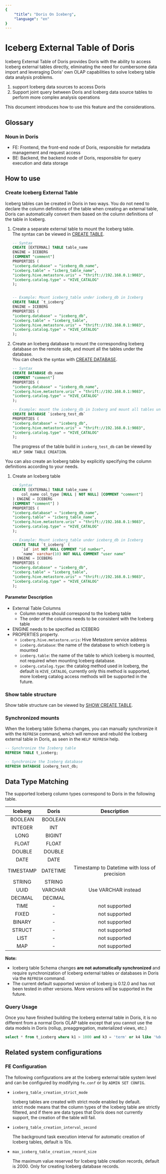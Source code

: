 ```yaml
---
{
    "title": "Doris On Iceberg",
    "language": "en"
}
---
```


<!-- 
Licensed to the Apache Software Foundation (ASF) under one
or more contributor license agreements.  See the NOTICE file
distributed with this work for additional information
regarding copyright ownership.  The ASF licenses this file
to you under the Apache License, Version 2.0 (the
"License"); you may not use this file except in compliance
with the License.  You may obtain a copy of the License at

  http://www.apache.org/licenses/LICENSE-2.0

Unless required by applicable law or agreed to in writing,
software distributed under the License is distributed on an
"AS IS" BASIS, WITHOUT WARRANTIES OR CONDITIONS OF ANY
KIND, either express or implied.  See the License for the
specific language governing permissions and limitations
under the License.
-->

# Iceberg External Table of Doris

Iceberg External Table of Doris provides Doris with the ability to access Iceberg external tables directly, eliminating the need for cumbersome data import and leveraging Doris' own OLAP capabilities to solve Iceberg table data analysis problems.

 1. support Iceberg data sources to access Doris
 2. Support joint query between Doris and Iceberg data source tables to perform more complex analysis operations

This document introduces how to use this feature and the considerations.

## Glossary

### Noun in Doris

* FE: Frontend, the front-end node of Doris, responsible for metadata management and request access
* BE: Backend, the backend node of Doris, responsible for query execution and data storage

## How to use

### Create Iceberg External Table 

Iceberg tables can be created in Doris in two ways. You do not need to declare the column definitions of the table when creating an external table, Doris can automatically convert them based on the column definitions of the table in Iceberg.

1. Create a separate external table to mount the Iceberg table.  
   The syntax can be viewed in [CREATE TABLE](../../sql-manual/sql-reference/Data-Definition-Statements/Create/CREATE-TABLE.html).

    ```sql
    -- Syntax
    CREATE [EXTERNAL] TABLE table_name 
    ENGINE = ICEBERG
    [COMMENT "comment"]
    PROPERTIES (
    "iceberg.database" = "iceberg_db_name",
    "iceberg.table" = "icberg_table_name",
    "iceberg.hive.metastore.uris" = "thrift://192.168.0.1:9083",
    "iceberg.catalog.type" = "HIVE_CATALOG"
    );


    -- Example: Mount iceberg_table under iceberg_db in Iceberg 
    CREATE TABLE `t_iceberg` 
    ENGINE = ICEBERG
    PROPERTIES (
    "iceberg.database" = "iceberg_db",
    "iceberg.table" = "iceberg_table",
    "iceberg.hive.metastore.uris" = "thrift://192.168.0.1:9083",
    "iceberg.catalog.type" = "HIVE_CATALOG"
    );
    ```

2. Create an Iceberg database to mount the corresponding Iceberg database on the remote side, and mount all the tables under the database.  
   You can check the syntax with [CREATE DATABASE](../../sql-manual/sql-reference/Data-Definition-Statements/Create/CREATE-DATABASE.html).

    ```sql
    -- Syntax
    CREATE DATABASE db_name 
    [COMMENT "comment"]
    PROPERTIES (
    "iceberg.database" = "iceberg_db_name",
    "iceberg.hive.metastore.uris" = "thrift://192.168.0.1:9083",
    "iceberg.catalog.type" = "HIVE_CATALOG"
    );

    -- Example: mount the iceberg_db in Iceberg and mount all tables under that db
    CREATE DATABASE `iceberg_test_db`
    PROPERTIES (
    "iceberg.database" = "iceberg_db",
    "iceberg.hive.metastore.uris" = "thrift://192.168.0.1:9083",
    "iceberg.catalog.type" = "HIVE_CATALOG"
    );
    ```

    The progress of the table build in `iceberg_test_db` can be viewed by `HELP SHOW TABLE CREATION`.


You can also create an Iceberg table by explicitly specifying the column definitions according to your needs.

1. Create an Iceberg table

    ```sql
    -- Syntax
    CREATE [EXTERNAL] TABLE table_name (
        col_name col_type [NULL | NOT NULL] [COMMENT "comment"]
    ) ENGINE = ICEBERG
    [COMMENT "comment"] )
    PROPERTIES (
    "iceberg.database" = "iceberg_db_name",
    "iceberg.table" = "icberg_table_name",
    "iceberg.hive.metastore.uris" = "thrift://192.168.0.1:9083",
    "iceberg.catalog.type" = "HIVE_CATALOG"
    );

    -- Example: Mount iceberg_table under iceberg_db in Iceberg 
    CREATE TABLE `t_iceberg` (
        `id` int NOT NULL COMMENT "id number",
        `name` varchar(10) NOT NULL COMMENT "user name"
    ) ENGINE = ICEBERG
    PROPERTIES (
    "iceberg.database" = "iceberg_db",
    "iceberg.table" = "iceberg_table",
    "iceberg.hive.metastore.uris" = "thrift://192.168.0.1:9083",
    "iceberg.catalog.type" = "HIVE_CATALOG"
    );
    ```

#### Parameter Description

- External Table Columns
    - Column names should correspond to the Iceberg table
    - The order of the columns needs to be consistent with the Iceberg table
- ENGINE needs to be specified as ICEBERG
- PROPERTIES property.
    - `iceberg.hive.metastore.uris`: Hive Metastore service address
    - `iceberg.database`: the name of the database to which Iceberg is mounted
    - `iceberg.table`: the name of the table to which Iceberg is mounted, not required when mounting Iceberg database.
    - `iceberg.catalog.type`: the catalog method used in Iceberg, the default is `HIVE_CATALOG`, currently only this method is supported, more Iceberg catalog access methods will be supported in the future.

### Show table structure

Show table structure can be viewed by [SHOW CREATE TABLE](../../sql-manual/sql-reference/Show-Statements/SHOW-CREATE-TABLE.html).
    
### Synchronized mounts

When the Iceberg table Schema changes, you can manually synchronize it with the `REFRESH` command, which will remove and rebuild the Iceberg external table in Doris, as seen in the `HELP REFRESH` help.

```sql
-- Synchronize the Iceberg table
REFRESH TABLE t_iceberg;

-- Synchronize the Iceberg database
REFRESH DATABASE iceberg_test_db;
```

## Data Type Matching

The supported Iceberg column types correspond to Doris in the following table.

|  Iceberg  | Doris  |             Description              |
| :------: | :----: | :-------------------------------: |
|   BOOLEAN  | BOOLEAN  |                         |
|   INTEGER   |  INT  |                       |
|   LONG | BIGINT |              |
|   FLOAT   | FLOAT |  |
|   DOUBLE  | DOUBLE |  |
|   DATE  | DATE |  |
|   TIMESTAMP   |  DATETIME  | Timestamp to Datetime with loss of precision |
|   STRING   |  STRING  |                                   |
|   UUID  | VARCHAR | Use VARCHAR instead | 
|   DECIMAL  | DECIMAL |  |
|   TIME  | - | not supported |
|   FIXED  | - | not supported |
|   BINARY  | - | not supported |
|   STRUCT  | - | not supported |
|   LIST  | - | not supported |
|   MAP  | - | not supported |

**Note:** 
- Iceberg table Schema changes **are not automatically synchronized** and require synchronization of Iceberg external tables or databases in Doris via the `REFRESH` command.
- The current default supported version of Iceberg is 0.12.0 and has not been tested in other versions. More versions will be supported in the future.

### Query Usage

Once you have finished building the Iceberg external table in Doris, it is no different from a normal Doris OLAP table except that you cannot use the data models in Doris (rollup, preaggregation, materialized views, etc.)

```sql
select * from t_iceberg where k1 > 1000 and k3 = 'term' or k4 like '%doris';
```

## Related system configurations

### FE Configuration

The following configurations are at the Iceberg external table system level and can be configured by modifying `fe.conf` or by `ADMIN SET CONFIG`.

- `iceberg_table_creation_strict_mode`  
  
  Iceberg tables are created with strict mode enabled by default.  
  strict mode means that the column types of the Iceberg table are strictly filtered, and if there are data types that Doris does not currently support, the creation of the table will fail.  

- `iceberg_table_creation_interval_second`  

  The background task execution interval for automatic creation of Iceberg tables, default is 10s.  

- `max_iceberg_table_creation_record_size`

  The maximum value reserved for Iceberg table creation records, default is 2000. Only for creating Iceberg database records.

